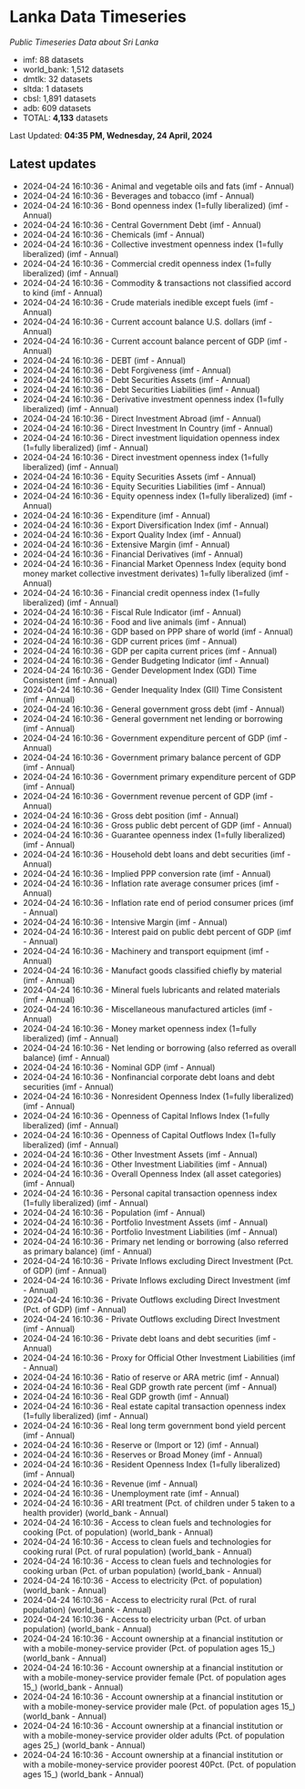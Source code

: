 # Lanka Data Timeseries
*Public Timeseries Data about Sri Lanka*

* imf: 88 datasets
* world_bank: 1,512 datasets
* dmtlk: 32 datasets
* sltda: 1 datasets
* cbsl: 1,891 datasets
* adb: 609 datasets
* TOTAL: **4,133** datasets

Last Updated: **04:35 PM, Wednesday, 24 April, 2024**

## Latest updates

* 2024-04-24 16:10:36 - Animal and vegetable oils and fats (imf - Annual)
* 2024-04-24 16:10:36 - Beverages and tobacco (imf - Annual)
* 2024-04-24 16:10:36 - Bond openness index (1=fully liberalized) (imf - Annual)
* 2024-04-24 16:10:36 - Central Government Debt (imf - Annual)
* 2024-04-24 16:10:36 - Chemicals (imf - Annual)
* 2024-04-24 16:10:36 - Collective investment openness index (1=fully liberalized) (imf - Annual)
* 2024-04-24 16:10:36 - Commercial credit openness index (1=fully liberalized) (imf - Annual)
* 2024-04-24 16:10:36 - Commodity & transactions not classified accord to kind (imf - Annual)
* 2024-04-24 16:10:36 - Crude materials inedible except fuels (imf - Annual)
* 2024-04-24 16:10:36 - Current account balance U.S. dollars (imf - Annual)
* 2024-04-24 16:10:36 - Current account balance percent of GDP (imf - Annual)
* 2024-04-24 16:10:36 - DEBT (imf - Annual)
* 2024-04-24 16:10:36 - Debt Forgiveness (imf - Annual)
* 2024-04-24 16:10:36 - Debt Securities Assets (imf - Annual)
* 2024-04-24 16:10:36 - Debt Securities Liabilities (imf - Annual)
* 2024-04-24 16:10:36 - Derivative investment openness index (1=fully liberalized) (imf - Annual)
* 2024-04-24 16:10:36 - Direct Investment Abroad (imf - Annual)
* 2024-04-24 16:10:36 - Direct Investment In Country (imf - Annual)
* 2024-04-24 16:10:36 - Direct investment liquidation openness index (1=fully liberalized) (imf - Annual)
* 2024-04-24 16:10:36 - Direct investment openness index (1=fully liberalized) (imf - Annual)
* 2024-04-24 16:10:36 - Equity Securities Assets (imf - Annual)
* 2024-04-24 16:10:36 - Equity Securities Liabilities (imf - Annual)
* 2024-04-24 16:10:36 - Equity openness index (1=fully liberalized) (imf - Annual)
* 2024-04-24 16:10:36 - Expenditure (imf - Annual)
* 2024-04-24 16:10:36 - Export Diversification Index (imf - Annual)
* 2024-04-24 16:10:36 - Export Quality Index (imf - Annual)
* 2024-04-24 16:10:36 - Extensive Margin (imf - Annual)
* 2024-04-24 16:10:36 - Financial Derivatives (imf - Annual)
* 2024-04-24 16:10:36 - Financial Market Openness Index (equity bond money market collective investment derivates) 1=fully liberalized (imf - Annual)
* 2024-04-24 16:10:36 - Financial credit openness index (1=fully liberalized) (imf - Annual)
* 2024-04-24 16:10:36 - Fiscal Rule Indicator (imf - Annual)
* 2024-04-24 16:10:36 - Food and live animals (imf - Annual)
* 2024-04-24 16:10:36 - GDP based on PPP share of world (imf - Annual)
* 2024-04-24 16:10:36 - GDP current prices (imf - Annual)
* 2024-04-24 16:10:36 - GDP per capita current prices (imf - Annual)
* 2024-04-24 16:10:36 - Gender Budgeting Indicator (imf - Annual)
* 2024-04-24 16:10:36 - Gender Development Index (GDI) Time Consistent (imf - Annual)
* 2024-04-24 16:10:36 - Gender Inequality Index (GII) Time Consistent (imf - Annual)
* 2024-04-24 16:10:36 - General government gross debt (imf - Annual)
* 2024-04-24 16:10:36 - General government net lending or borrowing (imf - Annual)
* 2024-04-24 16:10:36 - Government expenditure percent of GDP (imf - Annual)
* 2024-04-24 16:10:36 - Government primary balance percent of GDP (imf - Annual)
* 2024-04-24 16:10:36 - Government primary expenditure percent of GDP (imf - Annual)
* 2024-04-24 16:10:36 - Government revenue percent of GDP (imf - Annual)
* 2024-04-24 16:10:36 - Gross debt position (imf - Annual)
* 2024-04-24 16:10:36 - Gross public debt percent of GDP (imf - Annual)
* 2024-04-24 16:10:36 - Guarantee openness index (1=fully liberalized) (imf - Annual)
* 2024-04-24 16:10:36 - Household debt loans and debt securities (imf - Annual)
* 2024-04-24 16:10:36 - Implied PPP conversion rate (imf - Annual)
* 2024-04-24 16:10:36 - Inflation rate average consumer prices (imf - Annual)
* 2024-04-24 16:10:36 - Inflation rate end of period consumer prices (imf - Annual)
* 2024-04-24 16:10:36 - Intensive Margin (imf - Annual)
* 2024-04-24 16:10:36 - Interest paid on public debt percent of GDP (imf - Annual)
* 2024-04-24 16:10:36 - Machinery and transport equipment (imf - Annual)
* 2024-04-24 16:10:36 - Manufact goods classified chiefly by material (imf - Annual)
* 2024-04-24 16:10:36 - Mineral fuels lubricants and related materials (imf - Annual)
* 2024-04-24 16:10:36 - Miscellaneous manufactured articles (imf - Annual)
* 2024-04-24 16:10:36 - Money market openness index (1=fully liberalized) (imf - Annual)
* 2024-04-24 16:10:36 - Net lending or borrowing (also referred as overall balance) (imf - Annual)
* 2024-04-24 16:10:36 - Nominal GDP (imf - Annual)
* 2024-04-24 16:10:36 - Nonfinancial corporate debt loans and debt securities (imf - Annual)
* 2024-04-24 16:10:36 - Nonresident Openness Index (1=fully liberalized) (imf - Annual)
* 2024-04-24 16:10:36 - Openness of Capital Inflows Index (1=fully liberalized) (imf - Annual)
* 2024-04-24 16:10:36 - Openness of Capital Outflows Index (1=fully liberalized) (imf - Annual)
* 2024-04-24 16:10:36 - Other Investment Assets (imf - Annual)
* 2024-04-24 16:10:36 - Other Investment Liabilities (imf - Annual)
* 2024-04-24 16:10:36 - Overall Openness Index (all asset categories) (imf - Annual)
* 2024-04-24 16:10:36 - Personal capital transaction openness index (1=fully liberalized) (imf - Annual)
* 2024-04-24 16:10:36 - Population (imf - Annual)
* 2024-04-24 16:10:36 - Portfolio Investment Assets (imf - Annual)
* 2024-04-24 16:10:36 - Portfolio Investment Liabilities (imf - Annual)
* 2024-04-24 16:10:36 - Primary net lending or borrowing (also referred as primary balance) (imf - Annual)
* 2024-04-24 16:10:36 - Private Inflows excluding Direct Investment (Pct. of GDP) (imf - Annual)
* 2024-04-24 16:10:36 - Private Inflows excluding Direct Investment (imf - Annual)
* 2024-04-24 16:10:36 - Private Outflows excluding Direct Investment (Pct. of GDP) (imf - Annual)
* 2024-04-24 16:10:36 - Private Outflows excluding Direct Investment (imf - Annual)
* 2024-04-24 16:10:36 - Private debt loans and debt securities (imf - Annual)
* 2024-04-24 16:10:36 - Proxy for Official Other Investment Liabilities (imf - Annual)
* 2024-04-24 16:10:36 - Ratio of reserve or ARA metric (imf - Annual)
* 2024-04-24 16:10:36 - Real GDP growth rate percent (imf - Annual)
* 2024-04-24 16:10:36 - Real GDP growth (imf - Annual)
* 2024-04-24 16:10:36 - Real estate capital transaction openness index (1=fully liberalized) (imf - Annual)
* 2024-04-24 16:10:36 - Real long term government bond yield percent (imf - Annual)
* 2024-04-24 16:10:36 - Reserve or (Import or 12) (imf - Annual)
* 2024-04-24 16:10:36 - Reserves or Broad Money (imf - Annual)
* 2024-04-24 16:10:36 - Resident Openness Index (1=fully liberalized) (imf - Annual)
* 2024-04-24 16:10:36 - Revenue (imf - Annual)
* 2024-04-24 16:10:36 - Unemployment rate (imf - Annual)
* 2024-04-24 16:10:36 - ARI treatment (Pct. of children under 5 taken to a health provider) (world_bank - Annual)
* 2024-04-24 16:10:36 - Access to clean fuels and technologies for cooking (Pct. of population) (world_bank - Annual)
* 2024-04-24 16:10:36 - Access to clean fuels and technologies for cooking rural (Pct. of rural population) (world_bank - Annual)
* 2024-04-24 16:10:36 - Access to clean fuels and technologies for cooking urban (Pct. of urban population) (world_bank - Annual)
* 2024-04-24 16:10:36 - Access to electricity (Pct. of population) (world_bank - Annual)
* 2024-04-24 16:10:36 - Access to electricity rural (Pct. of rural population) (world_bank - Annual)
* 2024-04-24 16:10:36 - Access to electricity urban (Pct. of urban population) (world_bank - Annual)
* 2024-04-24 16:10:36 - Account ownership at a financial institution or with a mobile-money-service provider (Pct. of population ages 15_) (world_bank - Annual)
* 2024-04-24 16:10:36 - Account ownership at a financial institution or with a mobile-money-service provider female (Pct. of population ages 15_) (world_bank - Annual)
* 2024-04-24 16:10:36 - Account ownership at a financial institution or with a mobile-money-service provider male (Pct. of population ages 15_) (world_bank - Annual)
* 2024-04-24 16:10:36 - Account ownership at a financial institution or with a mobile-money-service provider older adults (Pct. of population ages 25_) (world_bank - Annual)
* 2024-04-24 16:10:36 - Account ownership at a financial institution or with a mobile-money-service provider poorest 40Pct. (Pct. of population ages 15_) (world_bank - Annual)
